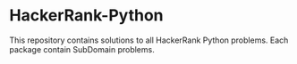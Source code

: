 # HackerRank-Python
This repository contains solutions to all HackerRank Python problems. Each package contain SubDomain problems.
